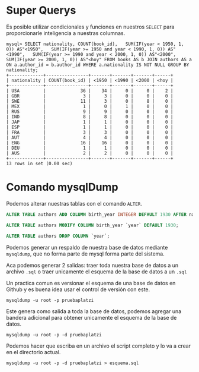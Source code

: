 # Super Querys

Es posible utilizar condicionales y funciones en nuestros `SELECT` para proporcionarle inteligencia a nuestras columnas.

```
mysql> SELECT nationality, COUNT(book_id),   SUM(IF(year < 1950, 1, 0)) AS"<1950",   SUM(IF(year >= 1950 and year < 1990, 1, 0)) AS"<1990",   SUM(IF(year >= 1990 and year < 2000, 1, 0)) AS"<2000",   SUM(IF(year >= 2000, 1, 0)) AS"<hoy" FROM books AS b JOIN authors AS a ON a.author_id = b.author_id WHERE a.nationality IS NOT NULL GROUP BY nationality;
+-------------+----------------+-------+-------+-------+------+
| nationality | COUNT(book_id) | <1950 | <1990 | <2000 | <hoy |
+-------------+----------------+-------+-------+-------+------+
| USA         |             36 |    34 |     0 |     0 |    2 |
| GBR         |              3 |     3 |     0 |     0 |    0 |
| SWE         |             11 |     3 |     0 |     8 |    0 |
| MEX         |              1 |     0 |     1 |     0 |    0 |
| RUS         |              9 |     9 |     0 |     0 |    0 |
| IND         |              8 |     8 |     0 |     0 |    0 |
| JAP         |              1 |     1 |     0 |     0 |    0 |
| ESP         |              1 |     1 |     0 |     0 |    0 |
| FRA         |              3 |     3 |     0 |     0 |    0 |
| AUT         |              4 |     4 |     0 |     0 |    0 |
| ENG         |             16 |    16 |     0 |     0 |    0 |
| DEU         |              1 |     1 |     0 |     0 |    0 |
| AUS         |              2 |     2 |     0 |     0 |    0 |
+-------------+----------------+-------+-------+-------+------+
13 rows in set (0.00 sec)
```

# Comando mysqlDump

Podemos alterar nuestras tablas con el comando `ALTER`.

```sql
ALTER TABLE authors ADD COLUMN birth_year INTEGER DEFAULT 1930 AFTER name;

ALTER TABLE authors MODIFY COLUMN birth_year `year` DEFAULT 1930;

ALTER TABLE authors DROP COLUMN `year`;
```

Podemos generar un respaldo de nuestra base de datos mediante `mysqldump`, que no forma parte de mysql forma parte del sistema.

Aca podemos generar 2 salidas: traer toda nuestra base de datos a un archivo `.sql` o traer unicamente el esquema de la base de datos a un `.sql`

Un practica comun es versionar el esquema de una base de datos en Github y es buena idea usar el control de versión con este.

```
mysqldump -u root -p pruebaplatzi
```

Este genera como salida a toda la base de datos, podemos agregar una bandera adicional para obtener unicamente el esquema de la base de datos.

```
mysqldump -u root -p -d pruebaplatzi
```

Podemos hacer que escriba en un archivo el script completo y lo va a crear en el directorio actual.

```
mysqldump -u root -p -d pruebaplatzi > esquema.sql 
```

